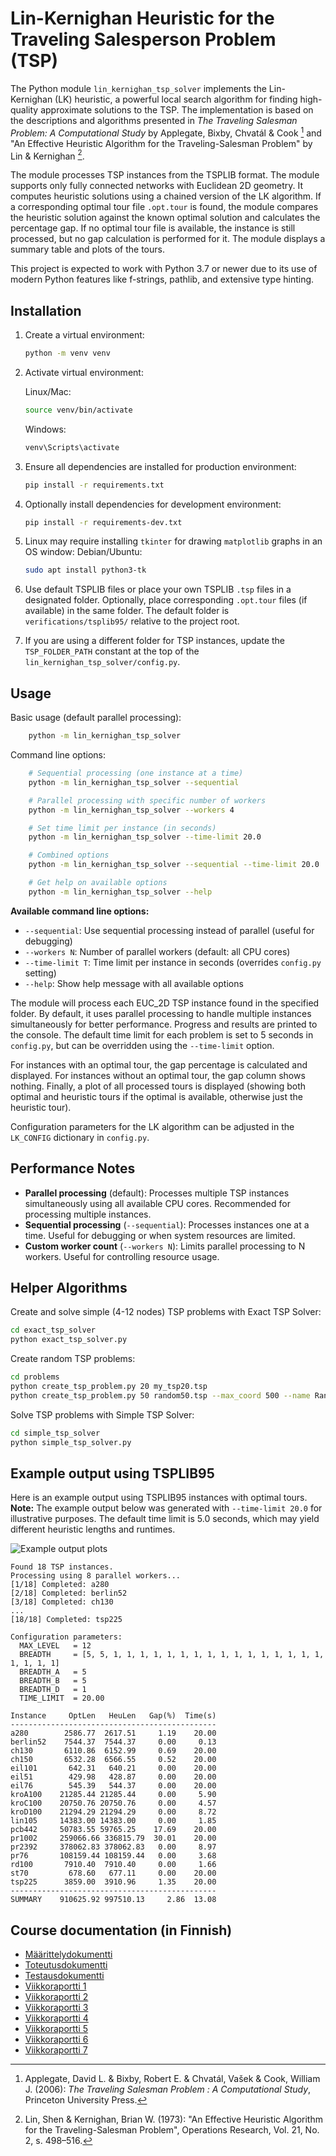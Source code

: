 # Lin-Kernighan Heuristic for the Traveling Salesperson Problem (TSP)

The Python module `lin_kernighan_tsp_solver` implements the Lin-Kernighan (LK) heuristic, a
powerful local search algorithm for finding high-quality approximate solutions to the TSP.
The implementation is based on the descriptions and algorithms presented in _The Traveling
Salesman Problem: A Computational Study_ by Applegate, Bixby, Chvatál & Cook [^1] and
"An Effective Heuristic Algorithm for the Traveling-Salesman Problem" by Lin & Kernighan [^2].

The module processes TSP instances from the TSPLIB format. The module supports only fully
connected networks with Euclidean 2D geometry. It computes heuristic solutions
using a chained version of the LK algorithm. If a corresponding optimal tour file
`.opt.tour` is found, the module compares the heuristic solution
against the known optimal solution and calculates the percentage gap. If no optimal
tour file is available, the instance is still processed, but no gap calculation is
performed for it. The module displays a summary table and plots of the tours.

This project is expected to work with Python 3.7 or newer due to its use of modern Python features like f-strings, pathlib, and extensive type hinting.

## Installation

1.  Create a virtual environment:
    ```bash
    python -m venv venv
    ```

2.  Activate virtual environment:

    Linux/Mac:
    ```bash
    source venv/bin/activate
    ```

    Windows:
    ```bash
    venv\Scripts\activate
    ```

3.  Ensure all dependencies are installed for production environment:
    ```bash
    pip install -r requirements.txt
    ```

4.  Optionally install dependencies for development environment:
    ```bash
    pip install -r requirements-dev.txt
    ```

5.  Linux may require installing `tkinter` for drawing `matplotlib` graphs in an OS window:
    Debian/Ubuntu:
    ```bash
    sudo apt install python3-tk
    ```

6.  Use default TSPLIB files or place your own TSPLIB `.tsp` files in a designated folder.
    Optionally, place corresponding `.opt.tour` files (if available) in the same
    folder. The default folder is `verifications/tsplib95/` relative to the project root.

7.  If you are using a different folder for TSP instances, update the `TSP_FOLDER_PATH`
    constant at the top of the `lin_kernighan_tsp_solver/config.py`.

## Usage

Basic usage (default parallel processing):

```bash
    python -m lin_kernighan_tsp_solver
```

Command line options:
```bash
    # Sequential processing (one instance at a time)
    python -m lin_kernighan_tsp_solver --sequential

    # Parallel processing with specific number of workers
    python -m lin_kernighan_tsp_solver --workers 4

    # Set time limit per instance (in seconds)
    python -m lin_kernighan_tsp_solver --time-limit 20.0

    # Combined options
    python -m lin_kernighan_tsp_solver --sequential --time-limit 20.0

    # Get help on available options
    python -m lin_kernighan_tsp_solver --help
```

**Available command line options:**
- `--sequential`: Use sequential processing instead of parallel (useful for debugging)
- `--workers N`: Number of parallel workers (default: all CPU cores)
- `--time-limit T`: Time limit per instance in seconds (overrides `config.py` setting)
- `--help`: Show help message with all available options

The module will process each EUC_2D TSP instance found in the specified folder. By default, 
it uses parallel processing to handle multiple instances simultaneously for better performance.
Progress and results are printed to the console. The default time limit for each problem is 
set to 5 seconds in `config.py`, but can be overridden using the `--time-limit` option.

For instances with an optimal tour, the gap percentage is calculated and displayed. For 
instances without an optimal tour, the gap column shows nothing. Finally, a plot of all 
processed tours is displayed (showing both optimal and heuristic tours if the optimal is 
available, otherwise just the heuristic tour).

Configuration parameters for the LK algorithm can be adjusted in the `LK_CONFIG` dictionary 
in `config.py`.

## Performance Notes

- **Parallel processing** (default): Processes multiple TSP instances simultaneously using all available CPU cores. Recommended for processing multiple instances.
- **Sequential processing** (`--sequential`): Processes instances one at a time. Useful for debugging or when system resources are limited.
- **Custom worker count** (`--workers N`): Limits parallel processing to N workers. Useful for controlling resource usage.

## Helper Algorithms

Create and solve simple (4-12 nodes) TSP problems with Exact TSP Solver:
```bash
cd exact_tsp_solver
python exact_tsp_solver.py
```

Create random TSP problems:
```bash
cd problems
python create_tsp_problem.py 20 my_tsp20.tsp
python create_tsp_problem.py 50 random50.tsp --max_coord 500 --name Random50
```

Solve TSP problems with Simple TSP Solver:
```bash
cd simple_tsp_solver
python simple_tsp_solver.py
```

## Example output using TSPLIB95

Here is an example output using TSPLIB95 instances with optimal tours.
**Note:** The example output below was generated with `--time-limit 20.0` for illustrative purposes. The default time limit is 5.0 seconds, which may yield different heuristic lengths and runtimes.

![Example output plots](/images/lk_verifications_tsplib95_20s_2025-07-01.png)

```
Found 18 TSP instances.
Processing using 8 parallel workers...
[1/18] Completed: a280
[2/18] Completed: berlin52
[3/18] Completed: ch130
...
[18/18] Completed: tsp225

Configuration parameters:
  MAX_LEVEL   = 12
  BREADTH     = [5, 5, 1, 1, 1, 1, 1, 1, 1, 1, 1, 1, 1, 1, 1, 1, 1, 1, 1, 1, 1, 1]
  BREADTH_A   = 5
  BREADTH_B   = 5
  BREADTH_D   = 1
  TIME_LIMIT  = 20.00

Instance     OptLen   HeuLen   Gap(%)  Time(s)
----------------------------------------------
a280        2586.77  2617.51     1.19    20.00
berlin52    7544.37  7544.37     0.00     0.13
ch130       6110.86  6152.99     0.69    20.00
ch150       6532.28  6566.55     0.52    20.00
eil101       642.31   640.21     0.00    20.00
eil51        429.98   428.87     0.00    20.00
eil76        545.39   544.37     0.00    20.00
kroA100    21285.44 21285.44     0.00     5.90
kroC100    20750.76 20750.76     0.00     4.57
kroD100    21294.29 21294.29     0.00     8.72
lin105     14383.00 14383.00     0.00     1.85
pcb442     50783.55 59765.25    17.69    20.00
pr1002     259066.66 336815.79  30.01    20.00
pr2392     378062.83 378062.83   0.00     8.97
pr76       108159.44 108159.44   0.00     3.68
rd100       7910.40  7910.40     0.00     1.66
st70         678.60   677.11     0.00    20.00
tsp225      3859.00  3910.96     1.35    20.00
----------------------------------------------
SUMMARY    910625.92 997510.13     2.86  13.08
```

## Course documentation (in Finnish)

-   [Määrittelydokumentti](/documentation/requirements_specification.md)
-   [Toteutusdokumentti](/documentation/implementation_specification.md)
-   [Testausdokumentti](/documentation/testing_specification.md)
-   [Viikkoraportti 1](/reports/weekly_report_1.md)
-   [Viikkoraportti 2](/reports/weekly_report_2.md)
-   [Viikkoraportti 3](/reports/weekly_report_3.md)
-   [Viikkoraportti 4](/reports/weekly_report_4.md)
-   [Viikkoraportti 5](/reports/weekly_report_5.md)
-   [Viikkoraportti 6](/reports/weekly_report_6.md)
-   [Viikkoraportti 7](/reports/weekly_report_7.md)

[^1]: Applegate, David L. & Bixby, Robert E. & Chvatál, Vašek & Cook, William J. (2006): _The Traveling Salesman Problem : A Computational Study_, Princeton University Press.

[^2]: Lin, Shen & Kernighan, Brian W. (1973): "An Effective Heuristic Algorithm for the Traveling-Salesman Problem", Operations Research, Vol. 21, No. 2, s. 498–516.
